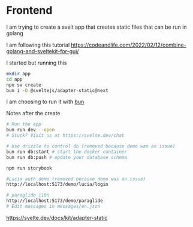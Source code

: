 # Frontend

I am trying to create a svelt app that creates static files that can be run in golang

I am following this tutorial https://codeandlife.com/2022/02/12/combine-golang-and-sveltekit-for-gui/

I started but running this

```bash
mkdir app
cd app
npx sv create
bun i -D @sveltejs/adapter-static@next
```

I am choosing to run it with [bun](https://bun.sh/)

Notes after the create

```bash
# Run the app
bun run dev --open
# Stuck? Visit us at https://svelte.dev/chat

# Use drizzle to control db (removed because demo was an issue)
bun run db:start # start the docker container
bun run db:push # update your database schema

npm run storybook

#Lucia auth demo (removed because demo was an issue)
http://localhost:5173/demo/lucia/login

# paraglide i18n
http://localhost:5173/demo/paraglide
# Edit messages in messages/en.json
```

https://svelte.dev/docs/kit/adapter-static